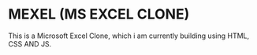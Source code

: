 # MEXEL (MS EXCEL CLONE)
This is a Microsoft Excel Clone, which i am currently building using HTML, CSS AND JS.
